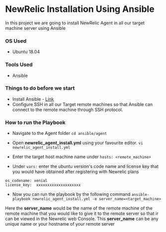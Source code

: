 # NewRelic Installation Using Ansible
In this project we are going to install NewRelic Agent in all our target machine server using Ansible
### OS Used
- Ubuntu 18.04
### Tools Used

 - Ansible

### Things to do before we start
- Install Ansible - [Link](https://docs.ansible.com/ansible/latest/installation_guide/intro_installation.html#latest-releases-via-apt-ubuntu)
- Configure SSH in all our Target remote machines so that Ansible can connect to the remote machine through SSH protocol. 

### How to run the Playbook

 - Navigate to the Agent folder
			 `cd ansible/agent`
			 
 - Open **newrelic_agent_install.yml** using your favourite editor.
 `vi newrelic_agent_install.yml`
 
 - Enter the target host machine name under 
 `hosts: <remote_machine>`

- Under `vars:` enter the ubuntu version's code name and license key that you would have obtained after registering with Newrelic plans

```
os_codename: xenial
license_key:  xxxxxxxxxxxxxxxxxxxx
```

- Now you can run the playbook by the following command
`ansible-playbook newrelic_agent_install.yml -e server_name=<target_machine>`

Here the **server_name** would be the name of the remote machine  of the remote machine that you would like to give it to the remote server so that ir can be viewed in the Newrelic web Console. This **server_name** can be any unique name or your hostname of your remote server


```
